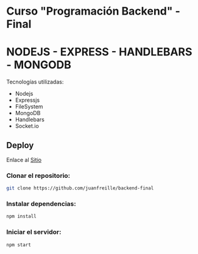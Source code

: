 # Curso "Programación Backend" - Final

# NODEJS - EXPRESS - HANDLEBARS - MONGODB

Tecnologías utilizadas:

- Nodejs
- Expressjs
- FileSystem
- MongoDB
- Handlebars
- Socket.io

## Deploy

Enlace al [Sitio](https://ancient-polite-napkin.glitch.me/)

### Clonar el repositorio:

```bash
git clone https://github.com/juanfreille/backend-final
```

### Instalar dependencias:

```bash
npm install
```

### Iniciar el servidor:

```bash
npm start
```
